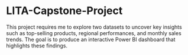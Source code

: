 # LITA-Capstone-Project
This project requires me to explore two datasets to uncover key insights such as top-selling products, regional  performances, and monthly sales trends. The goal is to produce an interactive Power BI  dashboard that highlights these findings.

